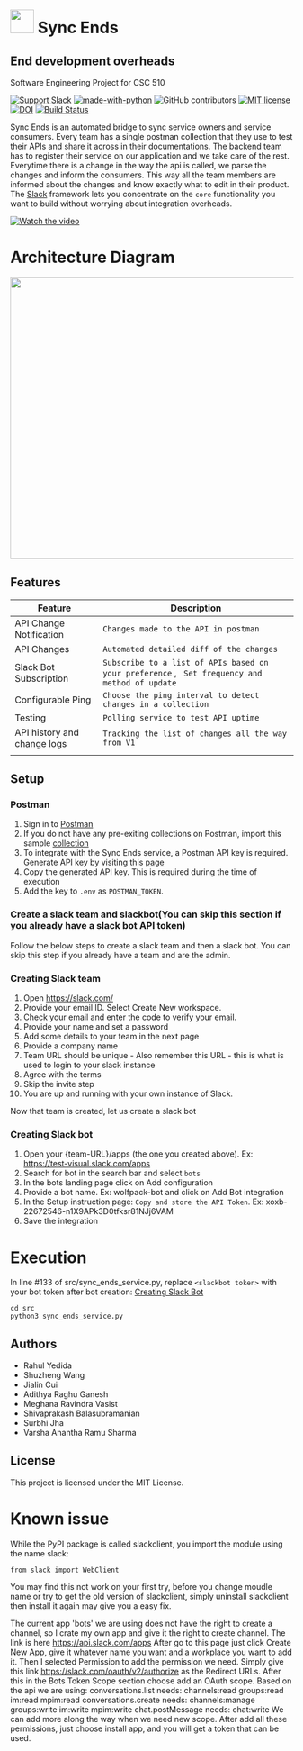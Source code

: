 # <img src="./etc/bot.png" height="42" width="42"/> Sync Ends

## End development overheads

Software Engineering Project for CSC 510

[![Support Slack](https://img.shields.io/badge/support-slack-red.svg)](https://join.slack.com/t/seng20/shared_invite/zt-hmikwiec-KDQVndRqN5DvGEFql0ehIw)
[![made-with-python](https://img.shields.io/badge/Made%20with-Python-1f425f.svg)](https://www.python.org/)
![GitHub contributors](https://img.shields.io/github/contributors/varsha5595/csc510-project)
[![MIT license](https://img.shields.io/badge/License-MIT-blue.svg)](https://lbesson.mit-license.org/)
[![DOI](https://zenodo.org/badge/DOI/10.5281/zenodo.4042286.svg)](https://doi.org/10.5281/zenodo.4042286)
[![Build Status](https://travis-ci.com/wangdavid84/csc510-project.svg?branch=master)](https://travis-ci.com/wangdavid84/csc510-project)

Sync Ends is an automated bridge to sync service owners and service consumers. Every team has a single postman collection that they use to test their APIs and share it across in their documentations. The backend team has to register their service on our application and we take care of the rest. Everytime there is a change in the way the api is called, we parse the changes and inform the consumers. This way all the team members are informed about the changes and know exactly what to edit in their product. The [Slack](https://slack.com/) framework lets you concentrate on the `core` functionality you want to build without worrying about integration overheads.

[![Watch the video](https://github.com/varsha5595/csc510-project/blob/master/etc/thumbnail.PNG)](https://youtu.be/SeNdRiI1axA)

# Architecture Diagram
<img src="./etc/architecture.PNG" height="500" width="800"/>

## Features
|Feature|Description  |
|--|--|
|API Change Notification  |```Changes made to the API in postman```
|API Changes  |```Automated detailed diff of the changes```|
|Slack Bot Subscription   |```Subscribe to a list of APIs based on your preference``` , ``` Set frequency and method of update``` |
|Configurable Ping |```Choose the ping interval to detect changes in a collection```  |
|Testing  |```Polling service to test API uptime```  |
|API history and change logs  |```Tracking the list of changes all the way from V1```  |
| | |

## Setup

### Postman 
1. Sign in to [Postman](https://identity.getpostman.com/login)
2. If you do not have any pre-exiting collections on Postman, import this sample [collection](https://www.getpostman.com/collections/dfa93d217bf211237c8f)
3. To integrate with the Sync Ends service, a Postman API key is required. Generate API key by visiting this [page](https://web.postman.co/settings/me/api-keys)
4. Copy the generated API key. This is required during the time of execution
5. Add the key to `.env` as `POSTMAN_TOKEN`.

### Create a slack team and slackbot(You can skip this section if you already have a slack bot API token) 

Follow the below steps to create a slack team and then a slack bot. You can skip this step if you already have a team and are the admin.

### Creating Slack team
1. Open https://slack.com/
2. Provide your email ID. Select Create New workspace. 
3. Check your email and enter the code to verify your email.
4. Provide your name and set a password
5. Add some details to your team in the next page
6. Provide a company name
7. Team URL should be unique - Also remember this URL - this is what is used to login to your slack instance
8. Agree with the terms
9. Skip the invite step
10. You are up and running with your own instance of Slack.

Now that team is created, let us create a slack bot

### Creating Slack bot
1. Open your {team-URL}/apps (the one you created above). Ex: https://test-visual.slack.com/apps
2. Search for bot in the search bar and select `bots`
3. In the bots landing page click on Add configuration
4. Provide a bot name. Ex: wolfpack-bot and click on Add Bot integration
5. In the Setup instruction page: `Copy and store the API Token`. Ex: xoxb-22672546-n1X9APk3D0tfksr81NJj6VAM
6. Save the integration

# Execution

In line #133 of src/sync_ends_service.py, replace `<slackbot token>` with your bot token after bot creation: [Creating Slack Bot](https://github.com/varsha5595/csc510-project/wiki)

```
cd src
python3 sync_ends_service.py
```
## Authors

* Rahul Yedida
* Shuzheng Wang
* Jialin Cui
* Adithya Raghu Ganesh
* Meghana Ravindra Vasist
* Shivaprakash Balasubramanian
* Surbhi Jha
* Varsha Anantha Ramu Sharma

## License

This project is licensed under the MIT License.

# Known issue
While the PyPI package is called slackclient, you import the module using the name slack:
```
from slack import WebClient
```
You may find this not work on your first try, before you change moudle name or try to get the old version of slackclient, simply uninstall slackclient then install it again may give you a easy fix.

The current app 'bots' we are using does not have the right to create a channel, so I crate my own app and give it the right to create channel. The link is here https://api.slack.com/apps After go to this page just click Create New App, give it whatever name you want and a workplace you want to add it. Then I selected Permission to add the permission we need. Simply give this link  https://slack.com/oauth/v2/authorize as the Redirect URLs. After this in the Bots Token Scope section choose add an OAuth scope.
Based on the api we are using:
conversations.list needs: channels:read  groups:read  im:read mpim:read
conversations.create needs: channels:manage  groups:write  im:write  mpim:write
chat.postMessage needs: chat:write
We can add more along the way when we need new scope.
After add all these permissions, just choose install app, and you will get a token that can be used.
